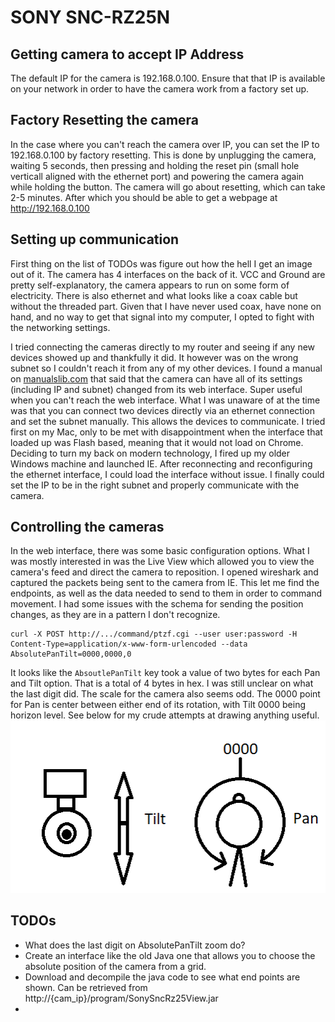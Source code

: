 # SONY SNC-RZ25N


## Getting camera to accept IP Address
The default IP for the camera is 192.168.0.100. Ensure that that IP is available on your network in order to have the camera work from a factory set up. 


## Factory Resetting the camera
In the case where you can't reach the camera over IP, you can set the IP to 192.168.0.100 by factory resetting. This is done by unplugging the 
camera, waiting 5 seconds, then pressing and holding the reset pin (small hole verticall aligned with the ethernet port) and powering the 
camera again while holding the button. The camera will go about resetting, which can take 2-5 minutes. After which you should be able to get a webpage
at http://192.168.0.100


## Setting up communication

First thing on the list of TODOs was figure out how the hell I get an image out of it. The camera has 4 interfaces on the back of it.
VCC and Ground are pretty self-explanatory, the camera appears to run on some form of electricity. There is also ethernet and what looks like 
a coax cable but without the threaded part. Given that I have never used coax, have none on hand, and no way to get that signal into my computer, I opted to fight with 
the networking settings.

I tried connecting the cameras directly to my router and seeing if any new devices showed up and thankfully it did. It however was on the wrong subnet 
so I couldn't reach it from any of my other devices. I found a manual on [manualslib.com](https://www.manualslib.com/manual/325135/Sony-Ipela-Snc-Rz25n.html#product-SNC-RZ25N%20-%20Network%20Camera)
that said that the camera can have all of its settings (including IP and subnet) changed from its web interface. Super useful when you can't reach the web interface. 
What I was unaware of at the time was that you can connect two devices directly via an ethernet connection and set the subnet manually. This allows the 
devices to communicate. I tried first on my Mac, only to be met with disappointment when the interface that loaded up was Flash based, meaning that it would not load
on Chrome. Deciding to turn my back on modern technology, I fired up my older Windows machine and launched IE. After reconnecting and reconfiguring the ethernet interface,
I could load the interface without issue. I finally could set the IP to be in the right subnet and properly communicate with the camera.

## Controlling the cameras

In the web interface, there was some basic configuration options. What I was mostly interested in was the Live View which
allowed you to view the camera's feed and direct the camera to reposition. I opened wireshark and captured the packets being sent to the camera
from IE. This let me find the endpoints, as well as the data needed to send to them in order to command movement. I had some issues
with the schema for sending the position changes, as they are in a pattern I don't recognize. 
```text
curl -X POST http://.../command/ptzf.cgi --user user:password -H Content-Type=application/x-www-form-urlencoded --data AbsolutePanTilt=0000,0000,0
```
It looks like the `AbsoutlePanTilt` key took a value of two bytes for each Pan and Tilt option. That is a total of 4 bytes in hex. I was still unclear on what the last
digit did. The scale for the camera also seems odd. The 0000 point for Pan is center between either end of its rotation, with Tilt 
0000 being horizon level. See below for my crude attempts at drawing anything useful.
![Camera Movement Range](https://github.com/Tylermarques/Sony-SNC-RZ25N/blob/master/images/Camera_movement.png)

## TODOs
- What does the last digit on AbsolutePanTilt zoom do?
- Create an interface like the old Java one that allows you to choose the absolute position of the camera from a grid. 
- Download and decompile the java code to see what end points are shown. Can be retrieved from http://{cam_ip}/program/SonySncRz25View.jar
- 


